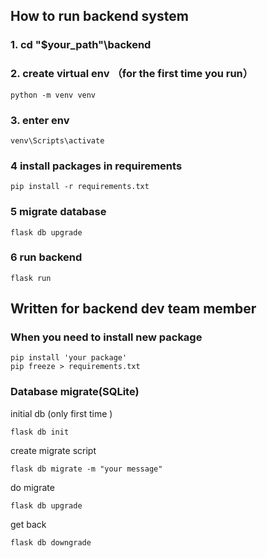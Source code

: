 ## How to run backend system

### 1. cd "$your_path"\backend 

### 2. create virtual env （for the first time you run）

```
python -m venv venv
```

### 3. enter env

```
venv\Scripts\activate
```

### 4 install packages in requirements

```
pip install -r requirements.txt
```

### 5 migrate database

```
flask db upgrade
```

### 6 run backend

```
flask run
```

## Written for backend dev team member

### When you need to install new package

```
pip install 'your package'
pip freeze > requirements.txt    
```

### Database migrate(SQLite)

initial db (only first time )

```
flask db init
```

create migrate script

```
flask db migrate -m "your message"
```

do migrate

```
flask db upgrade
```

get back 

```
flask db downgrade
```
